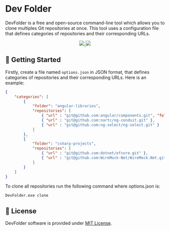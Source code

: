# Dev Folder

DevFolder is a free and open-source command-line tool which allows you to clone multiples Git repositories at once.
This tool uses a configuration file that defines categories of repositories and their corresponding URLs.

<p align="center">
    <a href="https://github.com/rafaelmfonseca/dev-folder/releases/">
        <img src="https://img.shields.io/github/v/release/rafaelmfonseca/dev-folder"/>
    </a>
    <a href="https://github.com/rafaelmfonseca/dev-folder/blob/master/LICENSE">
        <img src="https://img.shields.io/github/license/rafaelmfonseca/dev-folder"/>
    </a>
</p>

## 🚀 Getting Started

Firstly, create a file named `options.json` in JSON format, that defines categories of repositories and their corresponding URLs. Here is an example:

```json
{
    "categories": [
        {
            "folder": "angular-libraries",
            "repositories": [
                { "url" : "git@github.com:angular/components.git", "folder": "angular-components" },
                { "url" : "git@github.com:nartc/ng-conduit.git" },
                { "url" : "git@github.com:ng-select/ng-select.git" }
            ]
        },
        {
            "folder": "csharp-projects",
            "repositories": [
                { "url" : "git@github.com:dotnet/efcore.git" },
                { "url" : "git@github.com:WireMock-Net/WireMock.Net.git" }
            ]
        }
    ]
}
```

To clone all repositories run the following command where options.json is:

```
DevFolder.exe clone
```

## 📝 License

DevFolder software is provided under [MIT License](LICENSE.md).